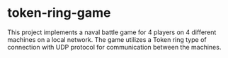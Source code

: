 # token-ring-game
This project implements a naval battle game for 4 players on 4 different machines on a local network.
The game utilizes a Token ring type of connection with UDP protocol for communication between the machines. 
